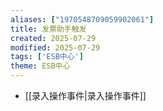 ```yaml
---
aliases: ["1970548709059902061"]
title: 发票助手触发
created: 2025-07-29
modified: 2025-07-29
tags: ['ESB中心']
theme: ESB中心
---
```


- [[录入操作事件|录入操作事件]]